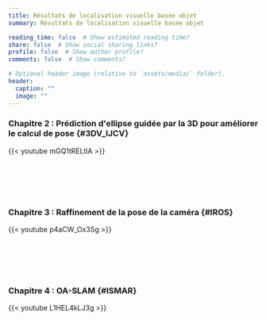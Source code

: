 ```yaml
---
title: Résultats de localisation visuelle basée objet
summary: Résultats de localisation visuelle basée objet

reading_time: false  # Show estimated reading time?
share: false  # Show social sharing links?
profile: false  # Show author profile?
comments: false  # Show comments?

# Optional header image (relative to `assets/media/` folder).
header:
  caption: ""
  image: ""
---
```


### Chapitre 2 : Prédiction d'ellipse guidée par la 3D pour améliorer le calcul de pose {#3DV_IJCV}

{{< youtube mGQ1tRELtlA >}}


<br/><br/><br/><br/>



### Chapitre 3 : Raffinement de la pose de la caméra {#IROS}

{{< youtube p4aCW_Ox3Sg >}}

<br/><br/><br/><br/>




### Chapitre 4 : OA-SLAM  {#ISMAR}

{{< youtube L1HEL4kLJ3g >}}
<br/><br/><br/><br/>